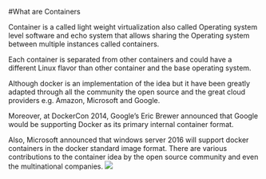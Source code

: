 #What are Containers

Container is a called light weight virtualization also called Operating system level software and echo system that allows sharing the Operating system between multiple instances called containers. 

Each container is separated from other containers and could have a different Linux flavor than other container and the base operating system.

Although docker is an implementation of the idea but it have been greatly adapted through all the community the open source and the great cloud providers e.g. Amazon, Microsoft and Google. 

Moreover, at DockerCon 2014, Google’s Eric Brewer announced that Google would be supporting Docker as its primary internal container format.


Also, Microsoft announced that windows server 2016 will support docker containers in the docker standard image format.
There are various contributions to the container idea by the open source community and even the multinational companies.
![](https://www.docker.com/sites/default/files/what-is-vm-diagram.png)
